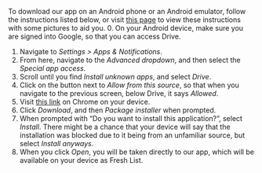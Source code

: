 To download our app on an Android phone or an Android emulator, follow the instructions listed below, or visit <a href="https://docs.google.com/document/d/14MQqVpUW-rmDfjDZIqimyLk1auEEtzJ3eMf7QnkJm5s/edit?usp=sharing">this page</a> to view these instructions with some pictures to aid you.
0. On your Android device, make sure you are signed into Google, so that you can access Drive.
1. Navigate to <em>Settings > Apps & Notifications</em>.
2. From here, navigate to the <em>Advanced dropdown</em>, and then select the <em>Special app access</em>.
3. Scroll until you find <em>Install unknown apps</em>, and select <em>Drive</em>.
4. Click on the button next to <em>Allow from this source</em>, so that when you navigate to the previous screen, below Drive, it says <em>Allowed</em>.
5. Visit <a href="https://drive.google.com/file/d/1E1C5hfWkftepPSosNe7-Qz9ta7knQYx2/view?usp=sharing" target="_blank">this link</a> on Chrome on your device.
6. Click <em>Download</em>, and then <em>Package installer</em> when prompted.
7. When prompted with “Do you want to install this application?”, select <em>Install</em>. There might be a chance that your device will say that the installation was blocked due to it being from an unfamiliar source, but select <em>Install anyways</em>.
8. When you click <em>Open</em>, you will be taken directly to our app, which will be available on your device as Fresh List.
